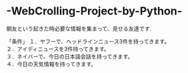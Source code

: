 # -WebCrolling-Project-by-Python-
朝友という起きた時必要な情報を集まって、見せる友達です.

「条件」
１．ヤフーで、ヘッドラインニュース3件を持ってきます。  
２．アイディニュースを3件持ってきます。　  
３．ネイバーで、今日の日本語会話を持ってきます。  
４．今日の天気情報を持ってきます。　　
